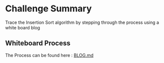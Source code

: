 # Challenge Summary

<!-- Description of the challenge -->

Trace the Insertion Sort algorithm by stepping through the process using a white board blog

## Whiteboard Process

<!-- Embedded whiteboard image -->

The Process can be found here : [BLOG.md](./BLOG.md)
